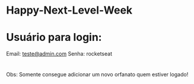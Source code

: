 # Happy-Next-Level-Week

# Usuário para login:

Email: teste@admin.com
Senha: rocketseat

#
Obs: Somente consegue adicionar um novo orfanato quem estiver logado!